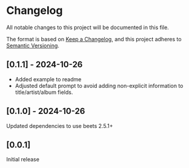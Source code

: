 # Changelog

All notable changes to this project will be documented in this file.

The format is based on [Keep a Changelog](https://keepachangelog.com/en/1.1.0/),
and this project adheres to [Semantic Versioning](https://semver.org/spec/v2.0.0.html).

## [0.1.1] - 2024-10-26

- Added example to readme
- Adjusted default prompt to avoid adding non-explicit information to title/artist/album fields.

## [0.1.0] - 2024-10-26

Updated dependencies to use beets 2.5.1+

## [0.0.1] 

Initial release

